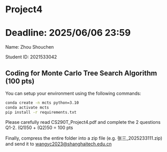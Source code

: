 # Project4
# Deadline: 2025/06/06 23:59

Name: Zhou Shouchen

Student ID: 2021533042


## Coding for Monte Carlo Tree Search Algorithm (100 pts)

You can setup your environment using the following commands:
```bash
conda create -n mcts python=3.10
conda activate mcts
pip install -r requirements.txt
```

Please carefully read CS290T_Project4.pdf and complete the 2 questions Q1-2.
(Q1)50 + (Q2)50 = 100 pts

Finally, compress the entire folder into a zip file (e.g. 张三_2025233111.zip) and send it to wangyc2023@shanghaitech.edu.cn